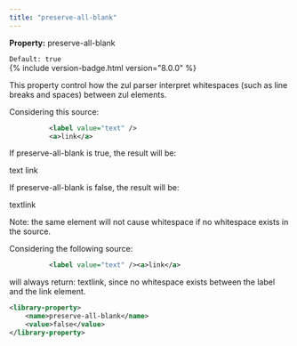 ```yaml
---
title: "preserve-all-blank"
---
```


**Property:** preserve-all-blank

`Default: true`  
{% include version-badge.html version="8.0.0" %}

This property control how the zul parser interpret whitespaces (such as
line breaks and spaces) between zul elements.

Considering this source:

```xml
          <label value="text" />
          <a>link</a>
```

If preserve-all-blank is true, the result will be:

text link

If preserve-all-blank is false, the result will be:

textlink

Note: the same element will not cause whitespace if no whitespace exists
in the source.

Considering the following source:

```xml
          <label value="text" /><a>link</a>
```

will always return: textlink, since no whitespace exists between the
label and the link element.

```xml
<library-property>
    <name>preserve-all-blank</name>
    <value>false</value>
</library-property>
```
